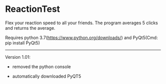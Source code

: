 # ReactionTest

Flex your reaction speed to all your friends. The program averages 5 clicks and returns the average.

Requires python 3.7(https://www.python.org/downloads/) and PyQt5(Cmd: pip install PyQt5)
___________________________________________________________________________________________________________________________________________________________________________________
Version 1.01:
* removed the python console

* automatically downloaded PyQT5
